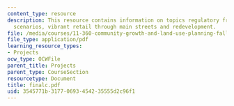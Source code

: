 ```yaml
---
content_type: resource
description: This resource contains information on topics regulatory framework, development
  scenarios, vibrant retail through main streets and redevelopment.
file: /media/courses/11-360-community-growth-and-land-use-planning-fall-2006/3545771b31770693454235555d2c96f1_finalc.pdf
file_type: application/pdf
learning_resource_types:
- Projects
ocw_type: OCWFile
parent_title: Projects
parent_type: CourseSection
resourcetype: Document
title: finalc.pdf
uid: 3545771b-3177-0693-4542-35555d2c96f1
---
```

